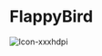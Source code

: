 # FlappyBird
![Icon-xxxhdpi](https://github.com/xorgzz/FlappyBird/assets/118397053/9bd866d0-4909-43b1-aea1-a313c1d8e227)<br/>
